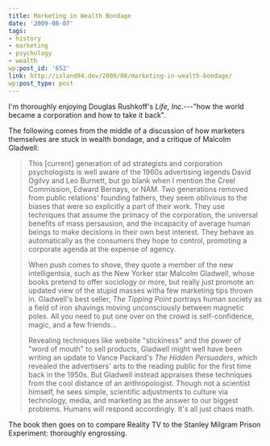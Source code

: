 ```yaml
---
title: Marketing in Wealth Bondage
date: '2009-08-07'
tags:
- history
- marketing
- psychology
- wealth
wp:post_id: '652'
link: http://island94.dev/2009/08/marketing-in-wealth-bondage/
wp:post_type: post
---
```


I'm thoroughly enjoying Douglas Rushkoff's <em>Life, Inc.</em>---"how the world became a corporation and how to take it back".<em> </em>

The following comes from the middle of a discussion of how marketers themselves are stuck in wealth bondage, and a critique of Malcolm Gladwell:
<blockquote>This [current] generation of ad strategists and corporation psychologists is well aware of the 1960s advertising legends David Ogilvy and Leo Burnett, but go blank when I mention the Creel Commission, Edward Bernays, or NAM. Two generations removed from public relations' founding fathers, they seem oblivious to the biases that were so explicitly a part of their work. They use techniques that assume the primacy of the corporation, the universal benefits of mass persausion, and the incapacity of average human beings to make decisions in their own best interest. They behave as automatically as the consumers they hope to control, promoting a corporate agenda at the expense of agency.

When push comes to shove, they quote a member of the new intelligentsia, such as the New Yorker star Malcolm Gladwell, whose books pretend to offer sociology or more, but really just promote an updated view of the stupid masses witha few marketing tips thrown in. Gladwell's best seller, <em>The Tipping Point</em> portrays human society as a field of iron shavings moving unconsciously between magnetic poles. All you need to put one over on the crowd is self-confidence, magic, and a few friends...

Revealing techniques like website "stickiness" and the power of "word of mouth" to sell products, Gladwell might well have been writing an update to Vance Packard's <em>The Hidden Persuaders</em>, which revealed the advertisers' arts to the reading public for the first time back in the 1950s. But Gladwell instead appraises these techniques from the cool distance of an anthropologist. Though not a scientist himself, he sees simple, scientific adjustments to culture via technology, media, and marketing as the answer to our biggest problems. Humans will respond accordingly. It's all just chaos math.</blockquote>
The book then goes on to compare Reality TV to the Stanley Milgram Prison Experiment: thoroughly engrossing.
